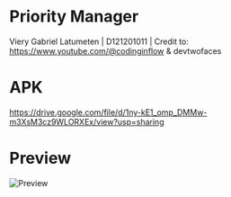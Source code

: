 # Priority Manager
Viery Gabriel Latumeten | D121201011 | Credit to: https://www.youtube.com/@codinginflow & devtwofaces

# APK
https://drive.google.com/file/d/1ny-kE1_omp_DMMw-m3XsM3cz9WLORXEx/view?usp=sharing

# Preview
![Preview](https://user-images.githubusercontent.com/112059210/207760484-7f9c84eb-fa93-45a9-8bc9-ba4dfe9f9d94.png)
